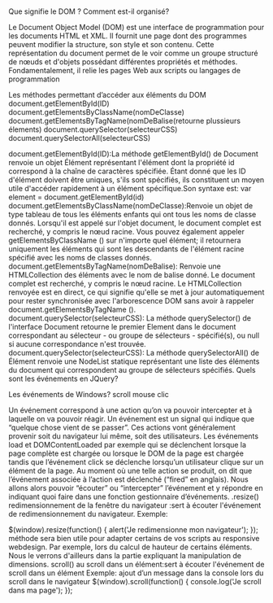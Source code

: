 # 
Que signifie le DOM ? Comment est-il organisé?

Le Document Object Model (DOM) est une interface de programmation pour les documents HTML et XML.
Il fournit une page dont des programmes peuvent modifier la structure, son style et son contenu.
Cette représentation du document permet de le voir comme un groupe structuré de nœuds et d'objets possédant
différentes propriétés et méthodes. Fondamentalement, il relie les pages Web aux scripts ou langages de programmation

Les méthodes permettant d’accéder aux éléments du DOM
document.getElementById(ID)
document.getElementsByClassName(nomDeClasse)
document.getElementsByTagName(nomDeBalise(retourne plussieurs élements)
document.querySelector(selecteurCSS)
document.querySelectorAll(selecteurCSS)

document.getElementById(ID):La méthode getElementById() de Document renvoie un objet  Élément représentant l'élément dont la propriété 
id correspond à la chaîne de caractères spécifiée. Étant donné que les ID d'élément doivent être uniques, s'ils sont spécifiés, 
ils constituent un moyen utile d'accéder rapidement à un élément spécifique.Son syntaxe est: var element = document.getElementById(id)
document.getElementsByClassName(nomDeClasse):Renvoie un objet de type tableau de tous les éléments enfants qui ont tous les noms de classe donnés.
Lorsqu'il est appelé sur l'objet document, le document complet est recherché, y compris le nœud racine. Vous pouvez également
appeler getElementsByClassName () sur n'importe quel élément; il retournera uniquement les éléments qui sont les descendants de l'élément racine spécifié avec les noms de classes donnés.
document.getElementsByTagName(nomDeBalise): Renvoie une HTMLCollection des éléments avec le nom de balise donné. Le document complet est recherché, 
y compris le nœud racine. 
Le HTMLCollection renvoyée est en direct, ce qui signifie qu'elle se met à jour automatiquement pour rester synchronisée
avec l'arborescence DOM sans avoir à rappeler document.getElementsByTagName ().
document.querySelector(selecteurCSS): La méthode querySelector() de l'interface Document retourne le premier Element dans le document correspondant
au sélecteur - ou groupe de sélecteurs - spécifié(s), ou null si aucune correspondance n'est trouvée.
document.querySelector(selecteurCSS): La méthode querySelectorAll()  de Élément renvoie une NodeList statique représentant
une liste des éléments du document qui correspondent au groupe de sélecteurs spécifiés.
Quels sont les événements en JQuery? 


Les événements de Windows? scroll mouse clic

Un événement correspond à une action qu’on va pouvoir intercepter et à laquelle on va pouvoir réagir.
Un événement est un signal qui indique que “quelque chose vient de se passer”.
Ces actions vont généralement provenir soit du navigateur lui même, soit des utilisateurs. 
Les événements load et DOMContentLoaded par exemple qui se déclenchent lorsque la page complète
est chargée ou lorsque le DOM de la page est chargée tandis que l’événement click se déclenche lorsqu’un utilisateur 
clique sur un élément de la page.
Au moment où une telle action se produit, on dit que l’événement associée à l’action est déclenché (“fired” en anglais). 
Nous allons alors pouvoir “écouter” ou “intercepter” l’événement et y répondre en indiquant quoi faire dans une fonction
gestionnaire d’événements.
.resize() redimensionnement de la fenêtre du navigateur :sert à écouter l'événement de redimensionnement du navigateur.
Exemple:

$(window).resize(function() {
   alert('Je redimensionne mon navigateur');
});
méthode sera bien utile pour adapter certains de vos scripts au responsive webdesign. 
Par exemple, lors du calcul de hauteur de certains éléments. Nous le verrons d'ailleurs
dans la partie expliquant la manipulation de dimensions.
scroll() au scroll dans un élément:sert à écouter l'événement de scroll dans un élément
Exemple: ajout d’un message dans la console lors du scroll dans le navigateur
$(window).scroll(function() {
    console.log('Je scroll dans ma page');
});

